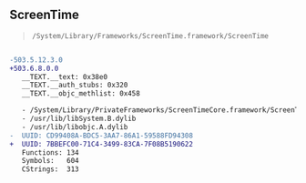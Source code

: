 ## ScreenTime

> `/System/Library/Frameworks/ScreenTime.framework/ScreenTime`

```diff

-503.5.12.3.0
+503.6.8.0.0
   __TEXT.__text: 0x38e0
   __TEXT.__auth_stubs: 0x320
   __TEXT.__objc_methlist: 0x458

   - /System/Library/PrivateFrameworks/ScreenTimeCore.framework/ScreenTimeCore
   - /usr/lib/libSystem.B.dylib
   - /usr/lib/libobjc.A.dylib
-  UUID: CD99408A-BDC5-3AA7-86A1-59588FD94308
+  UUID: 7BBEFC00-71C4-3499-83CA-7F08B5190622
   Functions: 134
   Symbols:   604
   CStrings:  313

```
